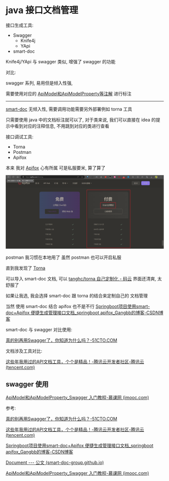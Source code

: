 # java 接口文档管理

接口生成工具:

- Swagger 
  - Knife4j 
  - YApi 
- smart-doc 

Knife4j/YApi 与 swagger 类似, 增强了 swagger 的功能

对比:

swagger 系列, 易用但是倾入性强, 

需要使用对应的 [ApiModel和ApiModelProperty等注解](https://m.imooc.com/wiki/swaggerlesson-apimodelproperty) 进行标注

---

[smart-doc](https://smart-doc-group.github.io/#/zh-cn/) 无倾入性, 需要调用功能需要另外部署例如 torna 工具

只需要使用 java 中的文档标注就可以了, 对于类来说, 我们可以直接在 idea 的提示中看到对应的注释信息, 不用跳到对应的类进行查看

接口调试工具:

- Torna 
- Postman 
- Apifox 

本来 我对 [Apifox](https://apifox.com/#pricing) 心有所属
可是私服要米, 算了算了

![](https://raw.githubusercontent.com/HongXiaoHong/images/main/picture/20230902165827.png)

postman 我习惯在本地用了
虽然 postman 也可以开启私服

直到我发现了 [Torna](https://torna.cn/) 

可以导入 smart-doc 文档, 可以 [tanghc/torna 自己定制化 - 码云](https://gitee.com/durcframework/torna/tree/master)
界面还清爽, 太舒服了

如果让我选, 我会选择 smart-doc 跟 torna 的结合来定制自己的 文档管理

当然 使用 smart-doc 结合 apifox 也不是不行 [Springboot项目使用smart-doc+Apifox 便捷生成管理接口文档_springboot apifox_Gangbb的博客-CSDN博客](https://blog.csdn.net/qq_37132495/article/details/122569906)

smart-doc 与 swagger 对比使用:

[真的别再用Swagger了，你知道为什么吗？-51CTO.COM](https://www.51cto.com/article/758581.html)

文档涉及工具对比:

[这些年我用过的API文档工具，个个是精品！-腾讯云开发者社区-腾讯云 (tencent.com)](https://cloud.tencent.com/developer/article/1919600)

## swagger 使用

[ApiModel和ApiModelProperty_Swagger 入门教程-慕课网 (imooc.com)](https://m.imooc.com/wiki/swaggerlesson-apimodelproperty)

参考:

[真的别再用Swagger了，你知道为什么吗？-51CTO.COM](https://www.51cto.com/article/758581.html)

[这些年我用过的API文档工具，个个是精品！-腾讯云开发者社区-腾讯云 (tencent.com)](https://cloud.tencent.com/developer/article/1919600)

[Springboot项目使用smart-doc+Apifox 便捷生成管理接口文档_springboot apifox_Gangbb的博客-CSDN博客](https://blog.csdn.net/qq_37132495/article/details/122569906)

[Document --- 公文 (smart-doc-group.github.io)](https://smart-doc-group.github.io/#/zh-cn/)

[ApiModel和ApiModelProperty_Swagger 入门教程-慕课网 (imooc.com)](https://m.imooc.com/wiki/swaggerlesson-apimodelproperty)
